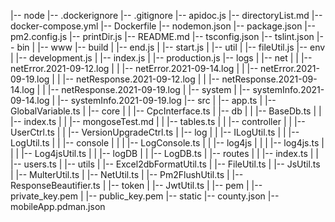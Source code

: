 |-- node
    |-- .dockerignore
    |-- .gitignore
    |-- apidoc.js
    |-- directoryList.md
    |-- docker-compose.yml
    |-- Dockerfile
    |-- nodemon.json
    |-- package.json
    |-- pm2.config.js
    |-- printDir.js
    |-- README.md
    |-- tsconfig.json
    |-- tslint.json
    |-- bin
    |   |-- www
    |-- build
    |   |-- end.js
    |   |-- start.js
    |   |-- util
    |       |-- fileUtil.js
    |-- env
    |   |-- development.js
    |   |-- index.js
    |   |-- production.js
    |-- logs
    |   |-- net
    |   |   |-- netError.2021-09-12.log
    |   |   |-- netError.2021-09-14.log
    |   |   |-- netError.2021-09-19.log
    |   |   |-- netResponse.2021-09-12.log
    |   |   |-- netResponse.2021-09-14.log
    |   |   |-- netResponse.2021-09-19.log
    |   |-- system
    |       |-- systemInfo.2021-09-14.log
    |       |-- systemInfo.2021-09-19.log
    |-- src
    |   |-- app.ts
    |   |-- GlobalVariable.ts
    |   |-- core
    |   |   |-- CpcInterface.ts
    |   |-- db
    |   |   |-- BaseDb.ts
    |   |   |-- index.ts
    |   |   |-- mongoseTest.md
    |   |   |-- tables.ts
    |   |   |-- controller
    |   |       |-- UserCtrl.ts
    |   |       |-- VersionUpgradeCtrl.ts
    |   |-- log
    |   |   |-- ILogUtil.ts
    |   |   |-- LogUtil.ts
    |   |   |-- console
    |   |   |   |-- LogConsole.ts
    |   |   |-- log4js
    |   |   |   |-- log4js.ts
    |   |   |   |-- Log4jsUtil.ts
    |   |   |-- logDB
    |   |       |-- LogDB.ts
    |   |-- routes
    |   |   |-- index.ts
    |   |   |-- users.ts
    |   |-- utils
    |       |-- Excel2dbFormatUtil.ts
    |       |-- FileUtil.ts
    |       |-- JsUtil.ts
    |       |-- MulterUtil.ts
    |       |-- NetUtil.ts
    |       |-- Pm2FlushUtil.ts
    |       |-- ResponseBeautifier.ts
    |       |-- token
    |           |-- JwtUtil.ts
    |           |-- pem
    |               |-- private_key.pem
    |               |-- public_key.pem
    |-- static
        |-- county.json
        |-- mobileApp.pdman.json
